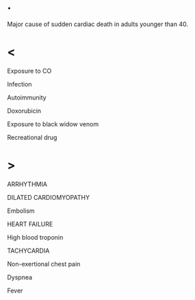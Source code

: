 # .

Major cause of sudden cardiac death in adults younger than 40.

# <

Exposure to CO

Infection

Autoimmunity

Doxorubicin

Exposure to black widow venom

Recreational drug

# >

ARRHYTHMIA

DILATED CARDIOMYOPATHY

Embolism

HEART FAILURE

High blood troponin

TACHYCARDIA

Non-exertional chest pain

Dyspnea

Fever
